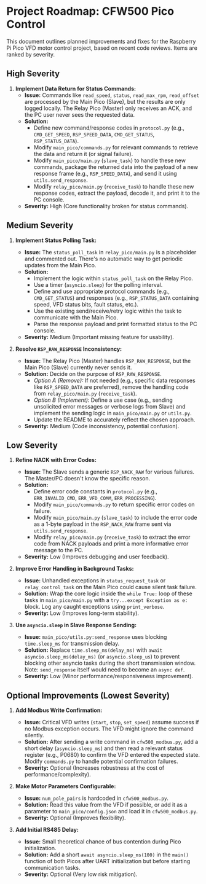 # Project Roadmap: CFW500 Pico Control

This document outlines planned improvements and fixes for the Raspberry Pi Pico VFD motor control project, based on recent code reviews. Items are ranked by severity.

## High Severity

1.  **Implement Data Return for Status Commands:**
    *   **Issue:** Commands like `read_speed`, `status`, `read_max_rpm`, `read_offset` are processed by the Main Pico (Slave), but the results are only logged locally. The Relay Pico (Master) only receives an ACK, and the PC user never sees the requested data.
    *   **Solution:**
        *   Define new command/response codes in `protocol.py` (e.g., `CMD_GET_SPEED`, `RSP_SPEED_DATA`, `CMD_GET_STATUS`, `RSP_STATUS_DATA`).
        *   Modify `main_pico/commands.py` for relevant commands to retrieve the data and return it (or signal failure).
        *   Modify `main_pico/main.py` (`slave_task`) to handle these new commands, package the returned data into the payload of a new response frame (e.g., `RSP_SPEED_DATA`), and send it using `utils.send_response`.
        *   Modify `relay_pico/main.py` (`receive_task`) to handle these new response codes, extract the payload, decode it, and print it to the PC console.
    *   **Severity:** High (Core functionality broken for status commands).

## Medium Severity

1.  **Implement Status Polling Task:**
    *   **Issue:** The `status_poll_task` in `relay_pico/main.py` is a placeholder and commented out. There's no automatic way to get periodic updates from the Main Pico.
    *   **Solution:**
        *   Implement the logic within `status_poll_task` on the Relay Pico.
        *   Use a timer (`asyncio.sleep`) for the polling interval.
        *   Define and use appropriate protocol commands (e.g., `CMD_GET_STATUS`) and responses (e.g., `RSP_STATUS_DATA` containing speed, VFD status bits, fault status, etc.).
        *   Use the existing send/receive/retry logic within the task to communicate with the Main Pico.
        *   Parse the response payload and print formatted status to the PC console.
    *   **Severity:** Medium (Important missing feature for usability).

2.  **Resolve `RSP_RAW_RESPONSE` Inconsistency:**
    *   **Issue:** The Relay Pico (Master) handles `RSP_RAW_RESPONSE`, but the Main Pico (Slave) currently never sends it.
    *   **Solution:** Decide on the purpose of `RSP_RAW_RESPONSE`.
        *   *Option A (Remove):* If not needed (e.g., specific data responses like `RSP_SPEED_DATA` are preferred), remove the handling code from `relay_pico/main.py` (`receive_task`).
        *   *Option B (Implement):* Define a use case (e.g., sending unsolicited error messages or verbose logs from Slave) and implement the sending logic in `main_pico/main.py` or `utils.py`.
        *   Update the README to accurately reflect the chosen approach.
    *   **Severity:** Medium (Code inconsistency, potential confusion).

## Low Severity

1.  **Refine NACK with Error Codes:**
    *   **Issue:** The Slave sends a generic `RSP_NACK_RAW` for various failures. The Master/PC doesn't know the specific reason.
    *   **Solution:**
        *   Define error code constants in `protocol.py` (e.g., `ERR_INVALID_CMD`, `ERR_VFD_COMM`, `ERR_PROCESSING`).
        *   Modify `main_pico/commands.py` to return specific error codes on failure.
        *   Modify `main_pico/main.py` (`slave_task`) to include the error code as a 1-byte payload in the `RSP_NACK_RAW` frame sent via `utils.send_response`.
        *   Modify `relay_pico/main.py` (`receive_task`) to extract the error code from NACK payloads and print a more informative error message to the PC.
    *   **Severity:** Low (Improves debugging and user feedback).

2.  **Improve Error Handling in Background Tasks:**
    *   **Issue:** Unhandled exceptions in `status_request_task` or `relay_control_task` on the Main Pico could cause silent task failure.
    *   **Solution:** Wrap the core logic inside the `while True:` loop of these tasks in `main_pico/main.py` with a `try...except Exception as e:` block. Log any caught exceptions using `print_verbose`.
    *   **Severity:** Low (Improves long-term stability).

3.  **Use `asyncio.sleep` in Slave Response Sending:**
    *   **Issue:** `main_pico/utils.py:send_response` uses blocking `time.sleep_ms` for transmission delay.
    *   **Solution:** Replace `time.sleep_ms(delay_ms)` with `await asyncio.sleep_ms(delay_ms)` (or `asyncio.sleep_us`) to prevent blocking other asyncio tasks during the short transmission window. Note: `send_response` itself would need to become an `async def`.
    *   **Severity:** Low (Minor performance/responsiveness improvement).

## Optional Improvements (Lowest Severity)

1.  **Add Modbus Write Confirmation:**
    *   **Issue:** Critical VFD writes (`start`, `stop`, `set_speed`) assume success if no Modbus exception occurs. The VFD might ignore the command silently.
    *   **Solution:** After sending a write command in `cfw500_modbus.py`, add a short delay (`asyncio.sleep_ms`) and then read a relevant status register (e.g., P0680) to confirm the VFD entered the expected state. Modify `commands.py` to handle potential confirmation failures.
    *   **Severity:** Optional (Increases robustness at the cost of performance/complexity).

2.  **Make Motor Parameters Configurable:**
    *   **Issue:** `num_pole_pairs` is hardcoded in `cfw500_modbus.py`.
    *   **Solution:** Read this value from the VFD if possible, or add it as a parameter to `main_pico/config.json` and load it in `cfw500_modbus.py`.
    *   **Severity:** Optional (Improves flexibility).

3.  **Add Initial RS485 Delay:**
    *   **Issue:** Small theoretical chance of bus contention during Pico initialization.
    *   **Solution:** Add a short `await asyncio.sleep_ms(100)` in the `main()` function of both Picos after UART initialization but before starting communication tasks.
    *   **Severity:** Optional (Very low risk mitigation).